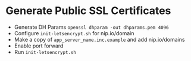 # Generate Public SSL Certificates
- Generate DH Params `openssl dhparam -out dhparams.pem 4096`
- Configure `init-letsencrypt.sh` for nip.io/domain
- Make a copy of `app_server_name.inc.example` and add nip.io/domains
- Enable port forward
- Run `init-letsencrypt.sh`